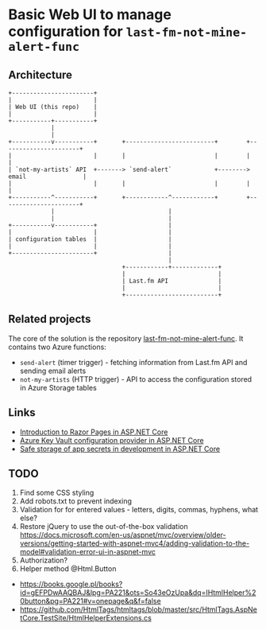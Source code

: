 # Basic Web UI to manage configuration for `last-fm-not-mine-alert-func`

## Architecture

    +-----------------------+
    |                       |
    | Web UI (this repo)    |
    |                       |                                            
    +-----------+-----------+                                            
                |                                                        
                |                                                        
    +-----------v-----------+       +-------------------------+        +----------------------+
    |                       |       |                         |        |                      |
    | `not-my-artists` API  +-------> `send-alert`            +--------> email                |
    |                       |       |                         |        |                      |
    +-----------^-----------+       +------------^------------+        +----------------------+
                |                                |
                |                                |
    +-----------v-----------+                    |
    |                       |                    |
    | configuration tables  |                    |
    |                       |                    |
    +-----------------------+                    |
                                                 |
                                    +------------+-------------+
                                    |                          |
                                    | Last.fm API              |
                                    |                          |
                                    +--------------------------+

## Related projects

The core of the solution is the repository [last-fm-not-mine-alert-func](https://github.com/chopeen/last-fm-not-mine-alert-func).
It contains two Azure functions:

- `send-alert` (timer trigger) - fetching information from Last.fm API and sending email alerts
- `not-my-artists` (HTTP trigger) - API to access the configuration stored in Azure Storage tables

## Links

- [Introduction to Razor Pages in ASP.NET Core](https://docs.microsoft.com/en-us/aspnet/core/razor-pages/?view=aspnetcore-2.1&tabs=visual-studio-codex)
- [Azure Key Vault configuration provider in ASP.NET Core](https://docs.microsoft.com/en-us/aspnet/core/security/key-vault-configuration?view=aspnetcore-2.1&tabs=aspnetcore2x)
- [Safe storage of app secrets in development in ASP.NET Core](https://docs.microsoft.com/en-us/aspnet/core/security/app-secrets?view=aspnetcore-2.1&tabs=linux)

## TODO

1. Find some CSS styling
1. Add robots.txt to prevent indexing
1. Validation for for entered values - letters, digits, commas, hyphens, what else?
1. Restore jQuery to use the out-of-the-box validation https://docs.microsoft.com/en-us/aspnet/mvc/overview/older-versions/getting-started-with-aspnet-mvc4/adding-validation-to-the-model#validation-error-ui-in-aspnet-mvc
1. Authorization?
1. Helper method @Html.Button
 - https://books.google.pl/books?id=gEFPDwAAQBAJ&lpg=PA221&ots=So43eOzUpa&dq=IHtmlHelper%20button&pg=PA221#v=onepage&q&f=false
 - https://github.com/HtmlTags/htmltags/blob/master/src/HtmlTags.AspNetCore.TestSite/HtmlHelperExtensions.cs
